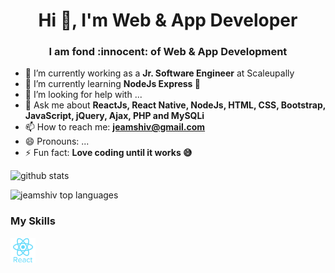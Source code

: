 <h1 align="center"> Hi 👋, I'm Web & App Developer</h1>
<h3 align="center">I am fond :innocent: of Web & App Development</h3>

<!--My Profile ![Profile Counter](https://views.whatilearened.today/views/github/jeamshiv/creative-profile-readme.svg) -->

- 🔭 I’m currently working as a **Jr. Software Engineer** at Scaleupally
- 🌱 I’m currently learning **NodeJs Express :sparkling_heart:**
- 🤔 I’m looking for help with ...
- 💬 Ask me about **ReactJs, React Native, NodeJs, HTML, CSS, Bootstrap, JavaScript, jQuery, Ajax, PHP and MySQLi**
- 📫 How to reach me: **jeamshiv@gmail.com**
- 😄 Pronouns: ...
- ⚡ Fun fact: **Love coding until it works :sweat_smile:**

![github stats](https://github-readme-stats.vercel.app/api?username=jeamshiv)


<img src="https://github-readme-stats.vercel.app/api/top-langs?username=jeamshiv&show_icon&local=en&layout=compact" alt="jeamshiv top languages">
 
 <h3>My Skills</h3>
<div>
<img src="https://github.com/devicons/devicon/blob/master/icons/react/react-original-wordmark.svg" title="React" alt="React" width="40" height="40"/>&nbsp;
</div>


 
 

